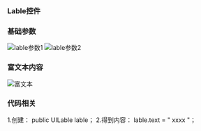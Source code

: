 ### Lable控件

### 基础参数
![lable参数1](https://github.com/NatsunoKoide/natsunokoide.github.io/assets/137853852/01edb567-8c90-4fb7-a9d5-a415bcd72758)
![lable参数2](https://github.com/NatsunoKoide/natsunokoide.github.io/assets/137853852/3b92ad46-8f64-40c1-8f0a-69fa4fe82a19)

### 富文本内容
![富文本](https://github.com/NatsunoKoide/natsunokoide.github.io/assets/137853852/2abe1dbf-53a3-4fa9-83ae-577555be69b0)

### 代码相关
1.创建： public UILable lable；
2.得到内容： lable.text = " xxxx "；